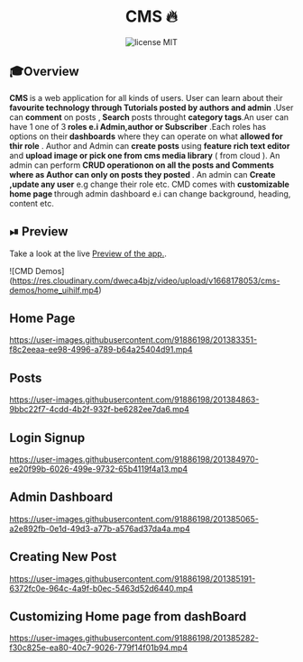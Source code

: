 <div align="center">
	<h1>CMS 🔥</h1>
</div>
<div align="center">
	<img src="https://img.shields.io/badge/License-MIT-%230F2A5F" alt="license MIT">
</div>

## 🎓Overview

<div>
	<b > CMS </b> is a web application for all kinds of users. User can learn about their <b>favourite technology through Tutorials posted by authors and admin</b> .User can <b>comment</b> on posts ,<b> Search</b> posts throught <b> category tags</b>.An user can have 1 one of 3<b> roles e.i Admin,author or Subscriber</b> .Each roles has options on their<b> dashboards</b> where they can operate on what <b> allowed for thir role</b/> . Author and Admin can <b> create posts</b> using <b>feature rich text editor</b> and <b>upload image or pick one from cms media library</b> ( from cloud ). An admin can perform <b> CRUD operationon on all the posts and Comments where as Author can only on posts they posted  </b>  . An admin can <b> Create ,update any user</b> e.g change their role etc. CMD comes with <b> customizable home page  </b> through admin dashboard e.i can change background, heading, content etc. 

</div>


## ⏯ Preview

Take a look at the live <a href="https://client-pi-sandy.vercel.app/" target="_blank">Preview of the app.</a>.

![CMD Demos] (https://res.cloudinary.com/dweca4bjz/video/upload/v1668178053/cms-demos/home_uihilf.mp4)

## Home Page
https://user-images.githubusercontent.com/91886198/201383351-f8c2eeaa-ee98-4996-a789-b64a25404d91.mp4

## Posts
https://user-images.githubusercontent.com/91886198/201384863-9bbc22f7-4cdd-4b2f-932f-be6282ee7da6.mp4

## Login Signup 
https://user-images.githubusercontent.com/91886198/201384970-ee20f99b-6026-499e-9732-65b4119f4a13.mp4

## Admin Dashboard
https://user-images.githubusercontent.com/91886198/201385065-a2e892fb-0e1d-49d3-a77b-a576ad37da4a.mp4

## Creating New Post
https://user-images.githubusercontent.com/91886198/201385191-6372fc0e-964c-4a9f-b0ec-5463d52d6440.mp4

## Customizing Home page from dashBoard
https://user-images.githubusercontent.com/91886198/201385282-f30c825e-ea80-40c7-9026-779f14f01b94.mp4













